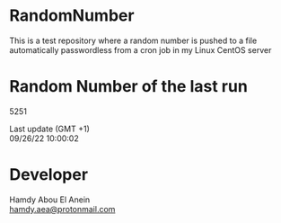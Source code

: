 # RandomNumber    
This is a test repository where a random number is pushed to a file automatically passwordless from a cron job in my Linux CentOS server    
# Random Number of the last run   
5251
      
Last update (GMT +1)    
09/26/22 10:00:02
# Developer    
Hamdy Abou El Anein   
hamdy.aea@protonmail.com
